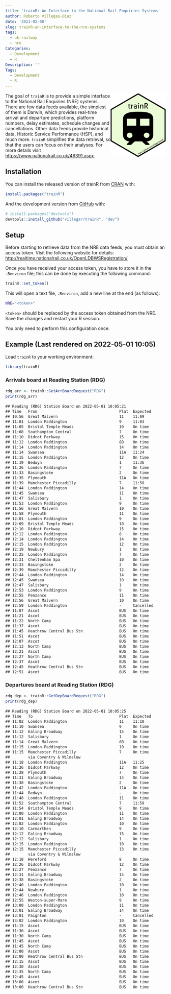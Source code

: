 ```yaml
---
title: 'trainR: An Interface to the National Rail Enquiries Systems'
author: Roberto Villegas-Diaz
date: '2021-02-08'
slug: trainR-an-interface-to-the-nre-systems
tags:
  - uk-railway
  - nre
Categories:
  - Development
  - R
Description: ''
Tags:
  - Development
  - R
---
```


<img src="https://raw.githubusercontent.com/villegar/trainR/main/inst/images/logo.png" alt="logo" align="right" height=200px/>

The goal of `trainR` is to provide a simple interface to the 
National Rail Enquiries (NRE) systems. There are few data feeds 
available, the simplest of them is Darwin, which provides real-time 
arrival and departure predictions, platform numbers, delay estimates, 
schedule changes and cancellations. Other data feeds provide historical 
data, Historic Service Performance (HSP), and much more. `trainR` 
simplifies the data retrieval, so that the users can focus on their 
analyses. For more details visit 
https://www.nationalrail.co.uk/46391.aspx.

## Installation

You can install the released version of trainR from [CRAN](https://CRAN.R-project.org) with:

``` r
install.packages("trainR")
```

And the development version from [GitHub](https://github.com/) with:

``` r
# install.packages("devtools")
devtools::install_github("villegar/trainR", "dev")
```

## Setup
Before starting to retrieve data from the NRE data feeds, you must obtain an access token. 
Visit the following website for details: http://realtime.nationalrail.co.uk/OpenLDBWSRegistration/

Once you have received your access token, you have to store it in the `.Renviron` file; this can be 
done by executing the following command:


```r
trainR::set_token()
```

This will open a text file, `.Renviron`, add a new line at the end (as follows):

```bash
NRE="<token>"
```

`<token>` should be replaced by the access token obtained from the NRE. Save the changes and restart 
your R session.

You only need to perform this configuration once.

## Example (Last rendered on 2022-05-01 10:05)

Load `trainR` to your working environment:

```r
library(trainR)
```

### Arrivals board at Reading Station (RDG)


```r
rdg_arr <- trainR::GetArrBoardRequest("RDG")
print(rdg_arr)
```

```
## Reading (RDG) Station Board on 2022-05-01 10:05:21
## Time   From                                    Plat  Expected
## 10:56  Great Malvern                           11    11:09
## 11:01  London Paddington                       9     11:03
## 11:05  Bristol Temple Meads                    10    On time
## 11:08  Southampton Central                     7     On time
## 11:10  Didcot Parkway                          15    On time
## 11:12  London Paddington                       8B    On time
## 11:14  London Paddington                       14    On time
## 11:14  Swansea                                 11A   11:24
## 11:15  London Paddington                       12    On time
## 11:19  Bedwyn                                  1     11:36
## 11:26  London Paddington                       7     On time
## 11:33  Basingstoke                             2     On time
## 11:35  Plymouth                                11A   On time
## 11:39  Manchester Piccadilly                   7     11:58
## 11:44  London Paddington                       14    On time
## 11:45  Swansea                                 11    On time
## 11:47  Salisbury                               1     On time
## 11:53  London Paddington                       9     On time
## 11:56  Great Malvern                           10    On time
## 11:58  Plymouth                                11    On time
## 12:01  London Paddington                       9     On time
## 12:09  Bristol Temple Meads                    10    On time
## 12:10  Didcot Parkway                          15    On time
## 12:12  London Paddington                       8     On time
## 12:14  London Paddington                       14    On time
## 12:15  London Paddington                       12    On time
## 12:19  Newbury                                 1     On time
## 12:25  London Paddington                       7     On time
## 12:31  Cheltenham Spa                          10    On time
## 12:33  Basingstoke                             2     On time
## 12:39  Manchester Piccadilly                   12    On time
## 12:44  London Paddington                       14    On time
## 12:45  Swansea                                 10    On time
## 12:47  Salisbury                               1     On time
## 12:53  London Paddington                       9     On time
## 12:55  Penzance                                11    On time
## 12:56  Great Malvern                           10    On time
## 12:59  London Paddington                       -     Cancelled
## 11:07  Ascot                                   BUS   On time
## 11:21  Ascot                                   BUS   On time
## 11:22  North Camp                              BUS   On time
## 11:37  Ascot                                   BUS   On time
## 11:45  Heathrow Central Bus Stn                BUS   On time
## 11:51  Ascot                                   BUS   On time
## 12:07  Ascot                                   BUS   On time
## 12:13  North Camp                              BUS   On time
## 12:21  Ascot                                   BUS   On time
## 12:27  North Camp                              BUS   On time
## 12:37  Ascot                                   BUS   On time
## 12:45  Heathrow Central Bus Stn                BUS   On time
## 12:51  Ascot                                   BUS   On time
```

### Departures board at Reading Station (RDG)


```r
rdg_dep <- trainR::GetDepBoardRequest("RDG")
print(rdg_dep)
```

```
## Reading (RDG) Station Board on 2022-05-01 10:05:25
## Time   To                                      Plat  Expected
## 11:02  London Paddington                       11    11:10
## 11:10  Swansea                                 9     On time
## 11:12  Ealing Broadway                         15    On time
## 11:12  Salisbury                               1     On time
## 11:14  Great Malvern                           8B    On time
## 11:15  London Paddington                       10    On time
## 11:15  Manchester Piccadilly                   7     On time
##        via Coventry & Wilmslow                 
## 11:18  London Paddington                       11A   11:25
## 11:26  Didcot Parkway                          12    On time
## 11:28  Plymouth                                7     On time
## 11:31  Ealing Broadway                         14    On time
## 11:38  Basingstoke                             2     On time
## 11:42  London Paddington                       11A   On time
## 11:44  Bedwyn                                  -     On time
## 11:48  London Paddington                       11    On time
## 11:52  Southampton Central                     7     11:59
## 11:54  Bristol Temple Meads                    9     On time
## 12:00  London Paddington                       11    On time
## 12:01  Ealing Broadway                         14    On time
## 12:02  London Paddington                       10    On time
## 12:10  Carmarthen                              9     On time
## 12:12  Ealing Broadway                         15    On time
## 12:12  Salisbury                               1     On time
## 12:15  London Paddington                       10    On time
## 12:15  Manchester Piccadilly                   13    On time
##        via Coventry & Wilmslow                 
## 12:18  Hereford                                8     On time
## 12:26  Didcot Parkway                          12    On time
## 12:27  Penzance                                7     On time
## 12:31  Ealing Broadway                         14    On time
## 12:38  Basingstoke                             2     On time
## 12:40  London Paddington                       10    On time
## 12:44  Newbury                                 1     On time
## 12:46  London Paddington                       10    On time
## 12:55  Weston-super-Mare                       9     On time
## 13:00  London Paddington                       11    On time
## 13:01  Ealing Broadway                         14    On time
## 13:01  Paignton                                -     Cancelled
## 13:02  London Paddington                       10    On time
## 11:15  Ascot                                   BUS   On time
## 11:30  Ascot                                   BUS   On time
## 11:30  North Camp                              BUS   On time
## 11:45  Ascot                                   BUS   On time
## 11:45  North Camp                              BUS   On time
## 12:00  Ascot                                   BUS   On time
## 12:00  Heathrow Central Bus Stn                BUS   On time
## 12:15  Ascot                                   BUS   On time
## 12:30  Ascot                                   BUS   On time
## 12:35  North Camp                              BUS   On time
## 12:45  Ascot                                   BUS   On time
## 13:00  Ascot                                   BUS   On time
## 13:00  Heathrow Central Bus Stn                BUS   On time
```
